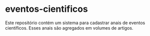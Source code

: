 # eventos-cientificos
Este repositório contém um sistema para cadastrar anais de eventos científicos. Esses anais são agregados em volumes de artigos.
